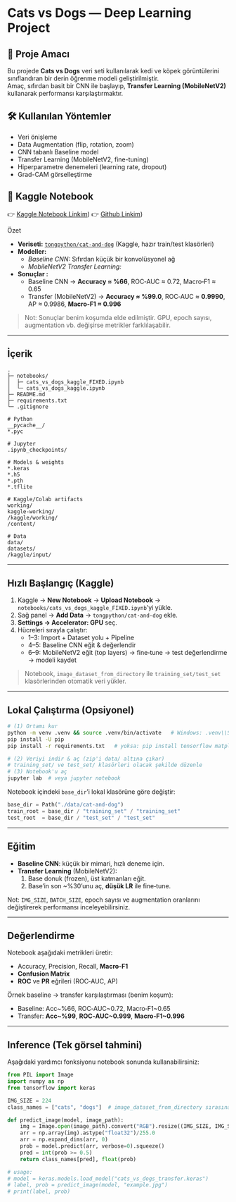 # Cats vs Dogs — Deep Learning Project 

## 🎯 Proje Amacı
Bu projede **Cats vs Dogs** veri seti kullanılarak kedi ve köpek görüntülerini sınıflandıran bir derin öğrenme modeli geliştirilmiştir.  
Amaç, sıfırdan basit bir CNN ile başlayıp, **Transfer Learning (MobileNetV2)** kullanarak performansı karşılaştırmaktır.  

## 🛠️ Kullanılan Yöntemler
- Veri önişleme 
- Data Augmentation (flip, rotation, zoom)
- CNN tabanlı Baseline model
- Transfer Learning (MobileNetV2, fine-tuning)
- Hiperparametre denemeleri (learning rate, dropout)
- Grad-CAM görselleştirme 

## 📎 Kaggle Notebook
👉 [Kaggle Notebook Linkim](https://www.kaggle.com/code/yiitdoukanylmaz/proje))
👉 [Github Linkim](https://github.com/yigitdogukanyilmaz-sys/Cats-vs-Dogs.git))


 Özet
- **Veriseti:** [`tongpython/cat-and-dog`](https://www.kaggle.com/datasets/tongpython/cat-and-dog) (Kaggle, hazır train/test klasörleri)
- **Modeller:**
  - *Baseline CNN:* Sıfırdan küçük bir konvolüsyonel ağ
  - *MobileNetV2 Transfer Learning:* 
- **Sonuçlar :**
  - Baseline CNN → **Accuracy ≈ %66**, ROC‑AUC ≈ 0.72, Macro‑F1 ≈ 0.65
  - Transfer (MobileNetV2) → **Accuracy ≈ %99.0**, ROC‑AUC ≈ **0.9990**, AP ≈ 0.9986, **Macro‑F1 ≈ 0.996**

> Not: Sonuçlar benim koşumda elde edilmiştir. GPU, epoch sayısı, augmentation vb. değişirse metrikler farklılaşabilir.

---

##  İçerik
```
.
├─ notebooks/
│  ├─ cats_vs_dogs_kaggle_FIXED.ipynb   
│  └─ cats_vs_dogs_kaggle.ipynb         
├─ README.md
├─ requirements.txt                     
└─ .gitignore
```


```
# Python
__pycache__/
*.pyc

# Jupyter
.ipynb_checkpoints/

# Models & weights
*.keras
*.h5
*.pth
*.tflite

# Kaggle/Colab artifacts
working/
kaggle-working/
/kaggle/working/
/content/

# Data
data/
datasets/
/kaggle/input/
```

---

##  Hızlı Başlangıç (Kaggle)
1. Kaggle → **New Notebook** → **Upload Notebook** → `notebooks/cats_vs_dogs_kaggle_FIXED.ipynb`’yi yükle.
2. Sağ panel → **Add Data** → `tongpython/cat-and-dog` ekle.
3. **Settings → Accelerator: GPU** seç.
4. Hücreleri sırayla çalıştır:  
   - 1–3: Import + Dataset yolu + Pipeline  
   - 4–5: Baseline CNN eğit & değerlendir  
   - 6–9: MobileNetV2 eğit (top layers) → fine‑tune → test değerlendirme → modeli kaydet

> Notebook, `image_dataset_from_directory` ile `training_set/test_set` klasörlerinden otomatik veri yükler.

---

##  Lokal Çalıştırma (Opsiyonel)
```bash
# (1) Ortamı kur
python -m venv .venv && source .venv/bin/activate   # Windows: .venv\\Scripts\\activate
pip install -U pip
pip install -r requirements.txt   # yoksa: pip install tensorflow matplotlib scikit-learn pillow numpy

# (2) Veriyi indir & aç (zip'i data/ altına çıkar)
# training_set/ ve test_set/ klasörleri olacak şekilde düzenle
# (3) Notebook'u aç
jupyter lab  # veya jupyter notebook
```
Notebook içindeki `base_dir`’i lokal klasörüne göre değiştir:
```python
base_dir = Path("./data/cat-and-dog")
train_root = base_dir / "training_set" / "training_set"
test_root  = base_dir / "test_set" / "test_set"
```

---

##  Eğitim
- **Baseline CNN**: küçük bir mimari, hızlı deneme için.
- **Transfer Learning** (MobileNetV2):
  1) Base donuk (frozen), üst katmanları eğit.  
  2) Base’in son ~%30’unu aç, **düşük LR** ile fine‑tune.

Not: `IMG_SIZE`, `BATCH_SIZE`, epoch sayısı ve augmentation oranlarını değiştirerek performansı inceleyebilirsiniz.

---

##  Değerlendirme
Notebook aşağıdaki metrikleri üretir:
- Accuracy, Precision, Recall, **Macro‑F1**
- **Confusion Matrix**
- **ROC** ve **PR** eğrileri (ROC‑AUC, AP)

Örnek baseline → transfer karşılaştırması (benim koşum):
- Baseline: Acc~%66, ROC‑AUC~0.72, Macro‑F1~0.65
- Transfer: **Acc~%99**, **ROC‑AUC~0.999**, **Macro‑F1~0.996**

---

##  Inference (Tek görsel tahmini)
Aşağıdaki yardımcı fonksiyonu notebook sonunda kullanabilirsiniz:
```python
from PIL import Image
import numpy as np
from tensorflow import keras

IMG_SIZE = 224
class_names = ["cats", "dogs"]  # image_dataset_from_directory sırasına göre

def predict_image(model, image_path):
    img = Image.open(image_path).convert("RGB").resize((IMG_SIZE, IMG_SIZE))
    arr = np.array(img).astype("float32")/255.0
    arr = np.expand_dims(arr, 0)
    prob = model.predict(arr, verbose=0).squeeze()
    pred = int(prob >= 0.5)
    return class_names[pred], float(prob)

# usage:
# model = keras.models.load_model("cats_vs_dogs_transfer.keras")
# label, prob = predict_image(model, "example.jpg")
# print(label, prob)
```

